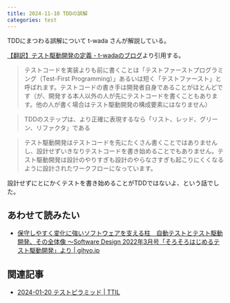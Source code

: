 ```yaml
---
title: 2024-11-10 TDDの誤解
categories: test
---
```


TDDにまつわる誤解について t-wada さんが解説している。

[【翻訳】テスト駆動開発の定義 - t-wadaのブログ](https://t-wada.hatenablog.jp/entry/canon-tdd-by-kent-beck)より引用する。

> テストコードを実装よりも前に書くことは「テストファーストプログラミング（Test-First Programming）」あるいは短く「テストファースト」と呼ばれます。テストコードの書き手は開発者自身であることがほとんどです（が、開発する本人以外の人が先にテストコードを書くこともあります。他の人が書く場合はテスト駆動開発の構成要素にはなりません）

> TDDのステップは、より正確に表現するなら「リスト、レッド、グリーン、リファクタ」である

> テスト駆動開発はテストコードを先にたくさん書くことではありませんし、設計せずいきなりテストコードを書き始めることでもありません。テスト駆動開発は設計のやりすぎも設計のやらなさすぎも起こりにくくなるように設計されたワークフローになっています。

設計せずにとにかくテストを書き始めることがTDDではないよ、という話でした。

## あわせて読みたい

- [保守しやすく変化に強いソフトウェアを支える柱　自動テストとテスト駆動開発、その全体像 ～Software Design 2022年3月号「そろそろはじめるテスト駆動開発」より \| gihyo.jp](https://gihyo.jp/article/2024/01/automated-test-and-tdd)

## 関連記事

- [2024-01-20 テストピラミッド \| TTIL](/2024-01-20)
